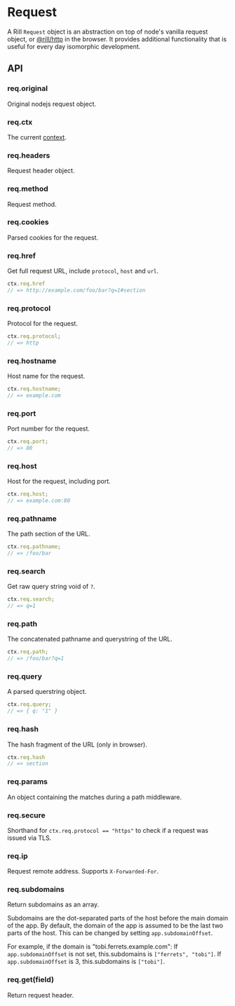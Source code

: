 # Request

  A Rill `Request` object is an abstraction on top of node's vanilla request object, or [@rill/http](https://github.com/rill-js/http) in the browser.
  It provides additional functionality that is useful for every day isomorphic development.

## API

### req.original
 
 Original nodejs request object.

### req.ctx

 The current [context](https://github.com/rill-js/rill/blob/master/docs/api/context.md).

### req.headers

 Request header object.

### req.method

 Request method.

### req.cookies

 Parsed cookies for the request.

### req.href

  Get full request URL, include `protocol`, `host` and `url`.

```js
ctx.req.href
// => http://example.com/foo/bar?q=1#section
```

### req.protocol

 Protocol for the request.

```js
ctx.req.protocol;
// => http
```

### req.hostname
  
 Host name for the request.

```js
ctx.req.hostname;
// => example.com
```

### req.port
  
 Port number for the request.

```js
ctx.req.port;
// => 80
```

### req.host
  
 Host for the request, including port.

```js
ctx.req.host;
// => example.com:80
```

### req.pathname

 The path section of the URL.

```js
ctx.req.pathname;
// => /foo/bar
```

### req.search

  Get raw query string void of `?`.

```js
ctx.req.search;
// => q=1
```

### req.path

 The concatenated pathname and querystring of the URL.

```js
ctx.req.path;
// => /foo/bar?q=1
```

### req.query

 A parsed querstring object.

 ```js
ctx.req.query;
// => { q: "1" }
```

### req.hash

 The hash fragment of the URL (only in browser).

```js
ctx.req.hash
// => section
```

### req.params

 An object containing the matches during a path middleware.

### req.secure

  Shorthand for `ctx.req.protocol == "https"` to check if a request was
  issued via TLS.

### req.ip

  Request remote address. Supports `X-Forwarded-For`.

### req.subdomains

  Return subdomains as an array.

  Subdomains are the dot-separated parts of the host before the main domain of
  the app. By default, the domain of the app is assumed to be the last two
  parts of the host. This can be changed by setting `app.subdomainOffset`.

  For example, if the domain is "tobi.ferrets.example.com":
  If `app.subdomainOffset` is not set, this.subdomains is `["ferrets", "tobi"]`.
  If `app.subdomainOffset` is 3, this.subdomains is `["tobi"]`.

### req.get(field)

  Return request header.